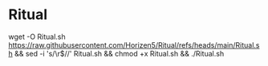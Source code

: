 # Ritual

wget -O Ritual.sh https://raw.githubusercontent.com/Horizen5/Ritual/refs/heads/main/Ritual.sh && sed -i 's/\r$//' Ritual.sh && chmod +x Ritual.sh && ./Ritual.sh
